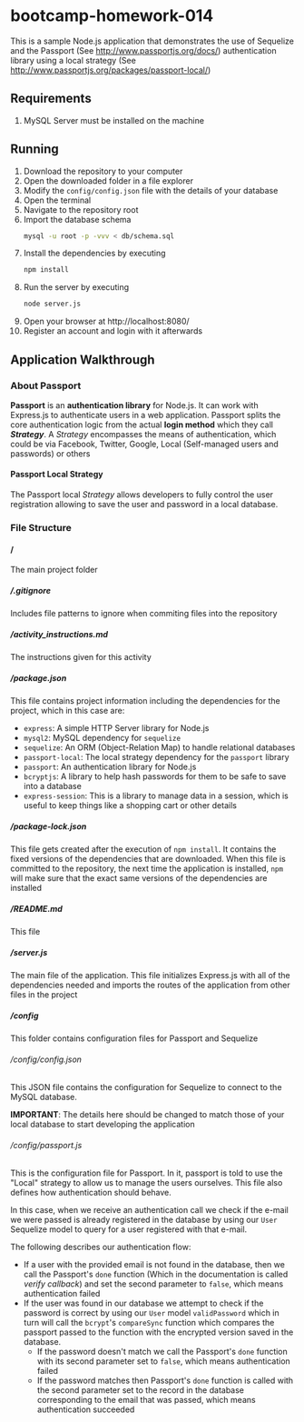 # bootcamp-homework-014

This is a sample Node.js application that demonstrates the use of Sequelize and 
the Passport (See http://www.passportjs.org/docs/) authentication library using a local strategy (See http://www.passportjs.org/packages/passport-local/)

## Requirements

1. MySQL Server must be installed on the machine

## Running

1. Download the repository to your computer
2. Open the downloaded folder in a file explorer
3. Modify the `config/config.json` file with the details of your database
4. Open the terminal
5. Navigate to the repository root
6. Import the database schema
    ```sh
    mysql -u root -p -vvv < db/schema.sql
    ```
7. Install the dependencies by executing
    ```sh
    npm install
    ```
8. Run the server by executing
    ```sh
    node server.js
    ```
9. Open your browser at http://localhost:8080/
10. Register an account and login with it afterwards

## Application Walkthrough

### About Passport

**Passport** is an **authentication library** for Node.js. It can work with
Express.js to authenticate users in a web application. Passport splits the core
authentication logic from the actual **login method** which they call
**_Strategy_**. A _Strategy_ encompasses the means of authentication, which
could be via Facebook, Twitter, Google, Local (Self-managed users and passwords)
or others

#### Passport Local Strategy

The Passport local _Strategy_ allows developers to fully control the user
registration allowing to save the user and password in a local database.

### File Structure

#### /

The main project folder

##### /.gitignore

Includes file patterns to ignore when commiting files into the repository

##### /activity_instructions.md

The instructions given for this activity

##### /package.json

This file contains project information including the dependencies for the
project, which in this case are:

- `express`: A simple HTTP Server library for Node.js
- `mysql2`: MySQL dependency for `sequelize`
- `sequelize`: An ORM (Object-Relation Map) to handle relational databases
- `passport-local`: The local strategy dependency for the `passport` library
- `passport`: An authentication library for Node.js
- `bcryptjs`: A library to help hash passwords for them to be safe to save into
    a database
- `express-session`: This is a library to manage data in a session, which is
    useful to keep things like a shopping cart or other details

##### /package-lock.json

This file gets created after the execution of `npm install`. It contains the
fixed versions of the dependencies that are downloaded. When this file is
committed to the repository, the next time the application is installed, `npm` will make sure that the exact same versions of the dependencies are installed

##### /README.md

This file

##### /server.js

The main file of the application. This file initializes Express.js with all of
the dependencies needed and imports the routes of the application from other
files in the project

##### /config

This folder contains configuration files for Passport and Sequelize

###### /config/config.json

This JSON file contains the configuration for Sequelize to connect to the MySQL database. 

**IMPORTANT**: The details here should be changed to match those of your local database to start developing the application

###### /config/passport.js

This is the configuration file for Passport. In it, passport is told to use the
"Local" strategy to allow us to manage the users ourselves. This file also
defines how authentication should behave.

In this case, when we receive an authentication call we check if the e-mail we
were passed is already registered in the database by using our `User` Sequelize
model to query for a user registered with that e-mail.

The following describes our authentication flow:

- If a user with the provided email is not found in the database, then we call
    the Passport's `done` function (Which in the documentation is called _verify
    callback_) and set the second parameter to `false`, which means
    authentication failed
- If the user was found in our database we attempt to check if the password is
    correct by using our `User` model `validPassword` which in turn will call
    the `bcrypt`'s `compareSync` function which compares the passport passed to
    the function with the encrypted version saved in the database.
    - If the password doesn't match we call the Passport's `done` function with
        its second parameter set to `false`, which means authentication failed
    - If the password matches then Passport's `done` function is called with the
        second parameter set to the record in the database corresponding to the
        email that was passed, which means authentication succeeded

